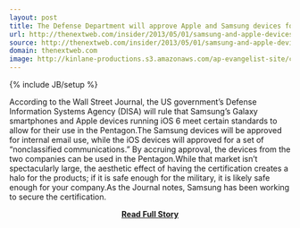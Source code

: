 ```yaml
---
layout: post
title: The Defense Department will approve Apple and Samsung devices for use in secure communciations
url: http://thenextweb.com/insider/2013/05/01/samsung-and-apple-devices-set-to-receive-pentagon-approval-for-use-in-select-circumstances/
source: http://thenextweb.com/insider/2013/05/01/samsung-and-apple-devices-set-to-receive-pentagon-approval-for-use-in-select-circumstances/
domain: thenextweb.com
image: http://kinlane-productions.s3.amazonaws.com/ap-evangelist-site/curated/screenshots/8209_thenextweb_com.png
---
```

{% include JB/setup %}<p>According to the Wall Street Journal, the US government’s Defense Information Systems Agency (DISA) will rule that Samsung’s Galaxy smartphones and Apple devices running iOS 6 meet certain standards to allow for their use in the Pentagon.The Samsung devices will be approved for internal email use, while the iOS devices will approved for a set of “nonclassified communications.” By accruing approval, the devices from the two companies can be used in the Pentagon.While that market isn’t spectacularly large, the aesthetic effect of having the certification creates a halo for the products; if it is safe enough for the military, it is likely safe enough for your company.As the Journal notes, Samsung has been working to secure the certification.</p>
<center><p><a href="http://thenextweb.com/insider/2013/05/01/samsung-and-apple-devices-set-to-receive-pentagon-approval-for-use-in-select-circumstances/" style='padding:25px; font-sze:18px; font-weight: bold;'>Read Full Story</a></p></center>
